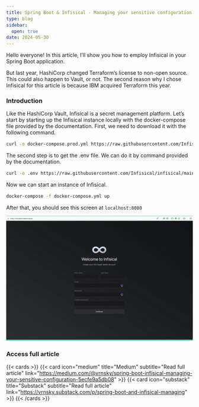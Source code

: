 ```yaml
---
title: Spring Boot & Infisical - Managing your sensitive configuration
type: blog
sidebar:
  open: true
date: 2024-05-30
---
```


Hello everyone! In this article, I’ll show you how to employ
Infisical in your Spring Boot application.

But last year, HashiCorp changed Terraform’s license to non-open source. 
This could also happen to Vault, or not.
The second reason why I chose Infisical for this article is because
IBM acquired Terraform this year.

### Introduction
Like the HashiCorp Vault, Infisical is a secret management platform.
Let’s start by starting up the Infisical instance locally with the docker-compose 
file provided by the documentation. First, we need to download it with the following command.

```bash
curl -o docker-compose.prod.yml https://raw.githubusercontent.com/Infisical/infisical/main/docker-compose.prod.yml
```

The second step is to get the .env file.
We can do it by command provided by the documentation.
```bash
curl -o .env https://raw.githubusercontent.com/Infisical/infisical/main/.env.example
```

Now we can start an instance of Infisical.
```bash
docker-compose -f docker-compose.yml up
```

After that, you should see this screen at `localhost:8080`

![Infisical](infisical-1.png "Login page")

### Access full article
{{< cards >}}
{{< card icon="medium" title="Medium" subtitle="Read full article" link="https://medium.com/@vrnsky/spring-boot-infisical-managing-your-sensitive-configuration-5ecfe9a5db08" >}}
{{< card icon="substack" title="Substack" subtitle="Read full article" link="https://vrnsky.substack.com/p/spring-boot-and-infisical-managing" >}}
{{< /cards >}}